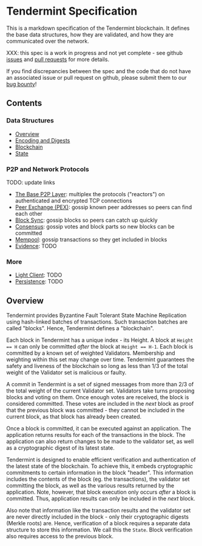 # Tendermint Specification

This is a markdown specification of the Tendermint blockchain.
It defines the base data structures, how they are validated,
and how they are communicated over the network.

XXX: this spec is a work in progress and not yet complete - see github
[issues](https://github.com/tendermint/tendermint/issues) and
[pull requests](https://github.com/tendermint/tendermint/pulls)
for more details.

If you find discrepancies between the spec and the code that
do not have an associated issue or pull request on github,
please submit them to our [bug bounty](https://tendermint.com/security)!

## Contents

### Data Structures

- [Overview](#overview)
- [Encoding and Digests](encoding.md)
- [Blockchain](blockchain.md)
- [State](state.md)

### P2P and Network Protocols

TODO: update links

- [The Base P2P Layer](p2p/README.md): multiplex the protocols ("reactors") on authenticated and encrypted TCP connections
- [Peer Exchange (PEX)](pex/README.md): gossip known peer addresses so peers can find each other
- [Block Sync](block_sync/README.md): gossip blocks so peers can catch up quickly
- [Consensus](consensus/README.md): gossip votes and block parts so new blocks can be committed
- [Mempool](mempool/README.md): gossip transactions so they get included in blocks
- [Evidence](evidence/README.md): TODO

### More
- [Light Client](light_client/README.md): TODO
- [Persistence](persistence/README.md): TODO

## Overview

Tendermint provides Byzantine Fault Tolerant State Machine Replication using
hash-linked batches of transactions. Such transaction batches are called "blocks".
Hence, Tendermint defines a "blockchain".

Each block in Tendermint has a unique index - its Height.
A block at `Height == H` can only be committed *after* the
block at `Height == H-1`.
Each block is committed by a known set of weighted Validators.
Membership and weighting within this set may change over time.
Tendermint guarantees the safety and liveness of the blockchain
so long as less than 1/3 of the total weight of the Validator set
is malicious or faulty.

A commit in Tendermint is a set of signed messages from more than 2/3 of
the total weight of the current Validator set. Validators take turns proposing
blocks and voting on them. Once enough votes are received, the block is considered
committed. These votes are included in the *next* block as proof that the previous block
was committed - they cannot be included in the current block, as that block has already been
created.

Once a block is committed, it can be executed against an application.
The application returns results for each of the transactions in the block.
The application can also return changes to be made to the validator set,
as well as a cryptographic digest of its latest state.

Tendermint is designed to enable efficient verification and authentication
of the latest state of the blockchain. To achieve this, it embeds
cryptographic commitments to certain information in the block "header".
This information includes the contents of the block (eg. the transactions),
the validator set committing the block, as well as the various results returned by the application.
Note, however, that block execution only occurs *after* a block is committed.
Thus, application results can only be included in the *next* block.

Also note that information like the transaction results and the validator set are never
directly included in the block - only their cryptographic digests (Merkle roots) are.
Hence, verification of a block requires a separate data structure to store this information.
We call this the `State`. Block verification also requires access to the previous block.
